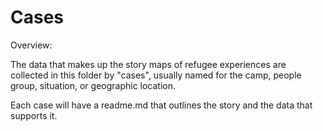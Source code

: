 # Cases

Overview:

The data that makes up the story maps of refugee experiences are collected in this folder by "cases", usually named for the camp, people group, situation, or geographic location. 

Each case will have a readme.md that outlines the story and the data that supports it.  